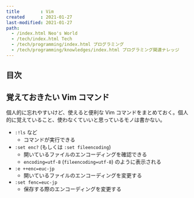 ```yaml
---
title        : Vim
created      : 2021-01-27
last-modified: 2021-01-27
path:
  - /index.html Neo's World
  - /tech/index.html Tech
  - /tech/programming/index.html プログラミング
  - /tech/programming/knowledges/index.html プログラミング関連ナレッジ
---
```


## 目次


## 覚えておきたい Vim コマンド

個人的に忘れやすいけど、使えると便利な Vim コマンドをまとめておく。個人的に覚えていること、使わなくていいと思っているモノは書かない。

- `:!ls` など
  - コマンドが実行できる
- `:set enc?` (もしくは `:set fileencoding`)
  - 開いているファイルのエンコーディングを確認できる
  - `encoding=utf-8` (`fileencoding=utf-8`) のように表示される
- `:e ++enc=euc-jp`
  - 開いているファイルのエンコーディングを変更する
- `:set fenc=euc-jp`
  - 保存する際のエンコーディングを変更する
